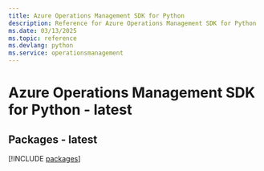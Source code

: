 ```yaml
---
title: Azure Operations Management SDK for Python
description: Reference for Azure Operations Management SDK for Python
ms.date: 03/13/2025
ms.topic: reference
ms.devlang: python
ms.service: operationsmanagement
---
```

# Azure Operations Management SDK for Python - latest
## Packages - latest
[!INCLUDE [packages](operations-management-index.md)]